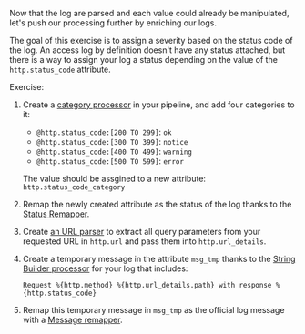 Now that the log are parsed and each value could already be manipulated, let's push our processing further by enriching our logs.

The goal of this exercise is to assign a severity based on the status code of the log. An access log by definition doesn't have any status attached, but there is a way to assign your log a status depending on the value of the `http.status_code` attribute.

Exercise:

1. Create a [category processor](https://docs.datadoghq.com/logs/processing/processors/#category-processor) in your pipeline, and add four categories to it:

    * `@http.status_code:[200 TO 299]`:  `ok`
    * `@http.status_code:[300 TO 399]`:  `notice`
    * `@http.status_code:[400 TO 499]`:  `warning`
    * `@http.status_code:[500 TO 599]`:  `error`

    The value should be assgined to a new attribute: `http.status_code_category`

2. Remap the newly created attribute as the status of the log thanks to the [Status Remapper](https://docs.datadoghq.com/logs/processing/processors/#log-status-remapper).
3. Create [an URL parser](https://docs.datadoghq.com/logs/processing/processors/#url-parser) to extract all query parameters from your requested URL in `http.url` and pass them into `http.url_details`.
4. Create a temporary message in the attribute `msg_tmp` thanks to the [String Builder processor](https://docs.datadoghq.com/logs/processing/processors/#string-builder-processor) for your log that includes:

    `Request %{http.method} %{http.url_details.path} with response %{http.status_code}`

5. Remap this temporary message in `msg_tmp` as the official log message with a [Message remapper](https://docs.datadoghq.com/logs/processing/processors/#log-message-remapper).
